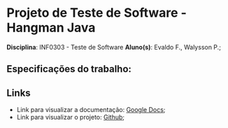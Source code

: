 # Projeto de Teste de Software - Hangman Java

**Disciplina**: INF0303 - Teste de Software
**Aluno(s)**: Evaldo F., Walysson P.;

## Especificações do trabalho:

## Links

- Link para visualizar a documentação: [Google Docs](https://docs.google.com/document/d/19H8B4OqX62s3i6OoIm2Pwfx7GfTmjIRbRS8S1Z51CGA/edit?usp=sharing);
- Link para visualizar o projeto: [Github](https://github.com/nicknamedelta/PF-INF0303);
